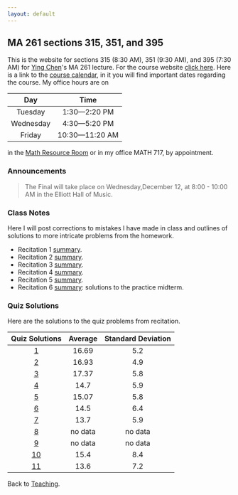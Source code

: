 ```yaml
---
layout: default
---
```


## [](#course) MA 261 sections 315, 351, and 395
This is the website for sections 315 (8:30 AM), 351 (9:30 AM), and 395 (7:30 AM)
for [Ying Chen](https://www.math.purdue.edu/~chen1447/)'s MA 261 lecture. For
the course website [click here](https://www.math.purdue.edu/MA261). Here is a
link to the [course
calendar](https://www.math.purdue.edu/~chenjk/261-F18-calendar.html), in it you
will find important dates regarding the course. My office hours are on

| Day       | Time           |
| :-------: | :------------: |
| Tuesday   | 1:30—2:20 PM   |
| Wednesday | 4:30—5:20 PM   |
| Friday    | 10:30—11:20 AM |

in the [Math Resource
Room](https://www.math.purdue.edu/academic/courses/helproom) or in my office
MATH 717, by appointment.

### [](#announce) Announcements
> The Final will take place on Wednesday,December 12, at 8:00 - 10:00 AM in the Elliott Hall of Music.

### [](#notes) Class Notes
Here I will post corrections to mistakes I have made in class and outlines of
solutions to more intricate problems from the homework.

* Recitation 1 [summary](rec-1.html).
* Recitation 2 [summary](rec-2.html).
* Recitation 3 [summary](rec-3.html).
* Recitation 4 [summary](rec-4.html).
* Recitation 5 [summary](rec-5.html).
* Recitation 6 [summary](rec-6.html): solutions to the practice midterm.

### [](#sols) Quiz Solutions
Here are the solutions to the quiz problems from recitation.

| Quiz Solutions                  |    Average |    Standard Deviation |
| :---------------------------:   | :--------: | :-------------------: |
| [1](quizzes/MA261_Quiz_1.pdf)   |      16.69 |                   5.2 |
| [2](quizzes/MA261_Quiz_2.pdf)   |      16.93 |                  4.9 |
| [3](quizzes/MA261_Quiz_3.pdf)   |      17.37 |                   5.8 |
| [4](quizzes/MA261_Quiz_4.pdf)   |       14.7 |                  5.9 |
| [5](quizzes/MA261_Quiz_5.pdf)   |      15.07 |                  5.8 |
| [6](quizzes/MA261_Quiz_6.pdf)   |       14.5 |                  6.4 |
| [7](quizzes/MA261_Quiz_7.pdf)   |       13.7 |                   5.9 |
| [8](quizzes/MA261_Quiz_8.pdf)   |    no data |               no data |
| [9](quizzes/MA261_Quiz_9.pdf)   |    no data |               no data |
| [10](quizzes/MA261_Quiz_10.pdf) |       15.4 |                   8.4 |
| [11](quizzes/MA261_Quiz_11.pdf) |       13.6 |                   7.2 |

Back to [Teaching](../#-teaching).

